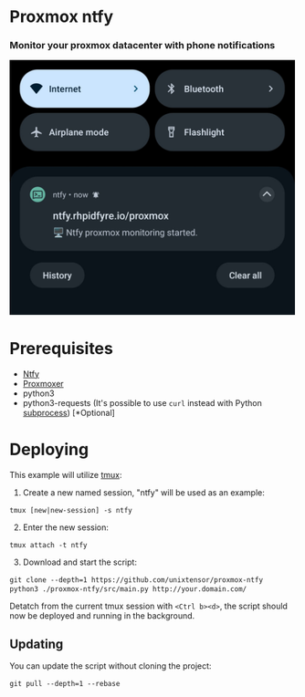# Proxmox ntfy
### Monitor your proxmox datacenter with phone notifications
<img src="docs/IMG_20250609_174259.jpg" width="500"/>

# Prerequisites
* [Ntfy](https://ntfy.sh/)
* [Proxmoxer](https://pypi.org/project/proxmoxer/)
* python3
* python3-requests (It's possible to use `curl` instead with Python [subprocess](https://docs.python.org/3/library/subprocess.html)) [*Optional]

# Deploying
This example will utilize [tmux](https://github.com/tmux/tmux/wiki):

1. Create a new named session, "ntfy" will be used as an example:
```
tmux [new|new-session] -s ntfy
```
2. Enter the new session:
```
tmux attach -t ntfy
```
3. Download and start the script:
```
git clone --depth=1 https://github.com/unixtensor/proxmox-ntfy
python3 ./proxmox-ntfy/src/main.py http://your.domain.com/
```

Detatch from the current tmux session with `<Ctrl b><d>`, the script should now be deployed and running in the background.

## Updating
You can update the script without cloning the project:
```
git pull --depth=1 --rebase
```